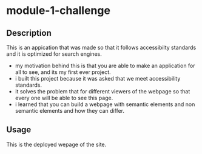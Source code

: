 # module-1-challenge

## Description 

This is an appication that was made so that it follows accessibilty standards and it is optimized for search engines. 


- my motivation behind this is that you are able to make an application for all to see, and its my first ever project. 
- i built this project because it was asked that we meet accessibility standards.
- it solves the problem that for different viewers of the webpage so that every one will be able to see this page.
- i learned that you can build a webpage with semantic elements and non semantic elements and how they can differ.

## Usage

This is the deployed wepage of the site.
